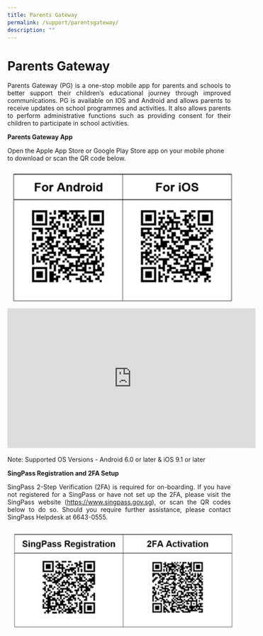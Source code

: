```yaml
---
title: Parents Gateway
permalink: /support/parentsgateway/
description: ""
---
```

<h1>Parents Gateway</h1>
<p align="justify">Parents Gateway (PG) is a one-stop mobile app for parents and schools to better support their children’s educational journey through improved communications. PG is available on IOS and Android and allows parents to receive updates on school programmes and activities. It also allows parents to perform administrative functions such as providing consent for their children to participate in school activities.</p>
<p><strong>Parents Gateway App</strong></p>
<p>Open the Apple App Store or Google Play Store app on your mobile phone to download or scan the QR code below.</p>
<div class="center"><img style="width:500px; padding:10px" src="/images/parents_qrcode.png" alt="parents_qrcode.png"></div>

<div><iframe class="center" allowfullscreen="" allow="accelerometer; autoplay; clipboard-write; encrypted-media; gyroscope; picture-in-picture" frameborder="0" title="YouTube video player" src="https://www.youtube.com/embed/tW9jwyuovOo" height="315" width="560"></iframe></div>

<p>Note: Supported OS Versions - Android 6.0 or later &amp; iOS 9.1 or later</p>

<div>
<p><strong>SingPass Registration and 2FA Setup</strong></p>
<p align="justify">SingPass 2-Step Verification (2FA) is required for on-boarding. If you have not registered for a SingPass or have not set up the 2FA, please visit the SingPass website (<a href="https://www.singpass.gov.sg/" target="_blank" rel="noopener">https://www.singpass.gov.sg</a>), or scan the QR codes below to do so. Should you require further assistance, please contact SingPass Helpdesk at 6643-0555.</p>
</div>
<div><img style="width:600px; padding:10px;" src="/images/parents_qrcode_2.png" alt="parents_qrcode_2.png">
</div>